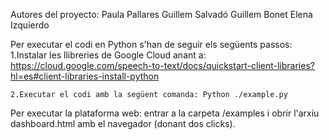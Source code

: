 Autores del proyecto:
    Paula Pallares
    Guillem Salvadó
    Guillem Bonet
    Elena Izquierdo

Per executar el codi en Python s'han de seguir els següents passos:
    1.Instalar les llibreries de Google Cloud anant a: https://cloud.google.com/speech-to-text/docs/quickstart-client-libraries?hl=es#client-libraries-install-python

    2.Executar el codi amb la següent comanda: Python ./example.py

Per executar la plataforma web: entrar a la carpeta /examples i obrir l'arxiu dashboard.html amb el navegador (donant dos clicks).

